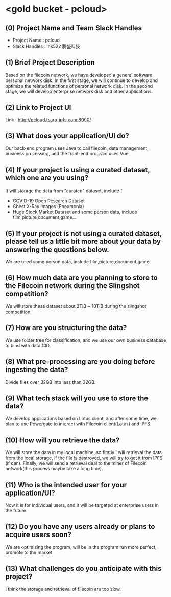 # <gold bucket - pcloud>

## (0) Project Name and Team Slack Handles

- Project Name : pcloud
- Slack Handles : lhk522   腾盛科技

## (1) Brief Project Description

Based on the filecoin network, we have developed a general software personal network disk. In the first stage, we will continue to develop and optimize the related functions of personal network disk. In the second stage, we will develop enterprise network disk and other applications.

## (2) Link to Project UI

Link : http://pcloud.tsara-ipfs.com:8090/

## (3) What does your application/UI do?

Our back-end program uses Java to call filecoin, data management, business processing, and the front-end program uses Vue

## (4) If your project is using a curated dataset, which one are you using?

It will storage the data from "curated" dataset, include：
- COVID-19 Open Research Dataset
- Chest X-Ray Images (Pneumonia)
- Huge Stock Market Dataset
and some person data, include film,picture,document,game...

## (5) If your project is not using a curated dataset, please tell us a little bit more about your data by answering the questions below.

We are used some person data, include film,picture,document,game

## (6) How much data are you planning to store to the Filecoin network during the Slingshot competition?

We will store these dataset about 2TiB ~ 10TiB during the slingshot competition.

## (7) How are you structuring the data?

We use folder tree for classification, and we use our own business database to bind with data CID.

## (8) What pre-processing are you doing before ingesting the data?

Divide files over 32GB into less than 32GB.

## (9)  What tech stack will you use to store the data?

We develop applications based on Lotus client, and after some time, we plan to use Powergate to interact with Filecoin client(Lotus) and IPFS.

## (10) How will you retrieve the data?

We will store the data in my local machine, so firstly I will retrieval the data from the local storage, if the file is destroyed, we will try to get it from IPFS (if can). Finally, we will send a retrieval deal to the miner of Filecoin network(this process maybe take a long time).

## (11) Who is the intended user for your application/UI?

Now it is for individual users, and it will be targeted at enterprise users in the future.

## (12) Do you have any users already or plans to acquire users soon?

We are optimizing the program, will be in the program run more perfect, promote to the market.
 
## (13) What challenges do you anticipate with this project?

I think the storage and retrieval of filecoin are too slow.
